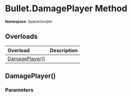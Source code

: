 # Bullet.DamagePlayer Method

<small>**Namespace**: SpaceUsurper</small>

## Overloads

<div markdown="1" class="member-table">

| Overload | Description |
| :------- | ----------- |
| [DamagePlayer()](#) |  | 

</div>

## DamagePlayer()
### Parameters
